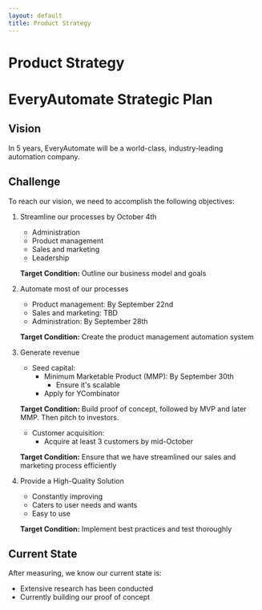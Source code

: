 ```yaml
---
layout: default
title: Product Strategy
---
```


# Product Strategy

# EveryAutomate Strategic Plan

## Vision
In 5 years, EveryAutomate will be a world-class, industry-leading automation company.

## Challenge
To reach our vision, we need to accomplish the following objectives:

1. Streamline our processes by October 4th
   - Administration
   - Product management
   - Sales and marketing
   - Leadership
   
   **Target Condition:** Outline our business model and goals

2. Automate most of our processes
   - Product management: By September 22nd
   - Sales and marketing: TBD
   - Administration: By September 28th
   
   **Target Condition:** Create the product management automation system

3. Generate revenue
   - Seed capital:
     - Minimum Marketable Product (MMP): By September 30th
       - Ensure it's scalable
     - Apply for YCombinator
   
   **Target Condition:** Build proof of concept, followed by MVP and later MMP. Then pitch to investors.

   - Customer acquisition:
     - Acquire at least 3 customers by mid-October
   
   **Target Condition:** Ensure that we have streamlined our sales and marketing process efficiently

4. Provide a High-Quality Solution
   - Constantly improving
   - Caters to user needs and wants
   - Easy to use
   
   **Target Condition:** Implement best practices and test thoroughly

## Current State
After measuring, we know our current state is:
- Extensive research has been conducted
- Currently building our proof of concept